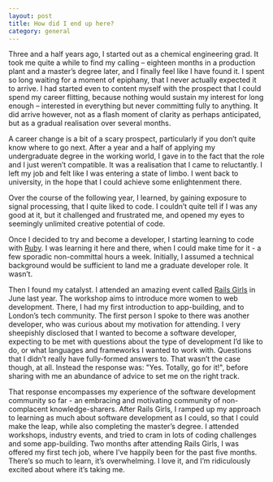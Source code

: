 ```yaml
---
layout: post
title: How did I end up here?
category: general
---
```


Three and a half years ago, I started out as a chemical engineering grad. It took me quite a while to find my calling – eighteen months in a production plant and a master’s degree later, and I finally feel like I have found it. I spent so long waiting for a moment of epiphany, that I never actually expected it to arrive. I had started even to content myself with the prospect that I could spend my career flitting, because nothing would sustain my interest for long enough – interested in everything but never committing fully to anything. It did arrive however, not as a flash moment of clarity as perhaps anticipated, but as a gradual realisation over several months.

A career change is a bit of a scary prospect, particularly if you don’t quite know where to go next. After a year and a half of applying my undergraduate degree in the working world, I gave in to the fact that the role and I just weren’t compatible. It was a realisation that I came to reluctantly. I left my job and felt like I was entering a state of limbo. I went back to university, in the hope that I could achieve some enlightenment there.

Over the course of the following year, I learned, by gaining exposure to signal processing, that I quite liked to code. I couldn&rsquo;t quite tell if I was any good at it, but it challenged and frustrated me, and opened my eyes to seemingly unlimited creative potential of code.

Once I decided to try and become a developer, I starting learning to code with [Ruby](https://www.ruby-lang.org/en/). I was learning it here and there, when I could make time for it - a few sporadic non-committal hours a week. Initially, I assumed a technical background would be sufficient to land me a graduate developer role. It wasn&rsquo;t.

Then I found my catalyst. I attended an amazing event called [Rails Girls](railsgirls.com) in June last year. The workshop aims to introduce more women to web development. There, I had my first introduction to app-building, and to London&rsquo;s tech community. The first person I spoke to there was another developer, who was curious about my motivation for attending. I very sheepishly disclosed that I wanted to become a software developer, expecting to be met with questions about the type of development I&rsquo;d like to do, or what languages and frameworks I wanted to work with. Questions that I didn&rsquo;t really have fully-formed answers to. That wasn&rsquo;t the case though, at all. Instead the response was: "Yes. Totally, go for it!", before sharing with me an abundance of advice to set me on the right track.    

That response encompasses my experience of the software development community so far - an embracing and motivating community of non-complacent knowledge-sharers. After Rails Girls, I ramped up my approach to learning as much about software development as I could, so that I could make the leap, while also completing the master&rsquo;s degree. I attended workshops, industry events, and tried to cram in lots of coding challenges and some app-building. Two months after attending Rails Girls, I was offered my first tech job, where I&rsquo;ve happily been for the past five months. There&rsquo;s so much to learn, it&rsquo;s overwhelming. I love it, and I&rsquo;m ridiculously excited about where it&rsquo;s taking me.
